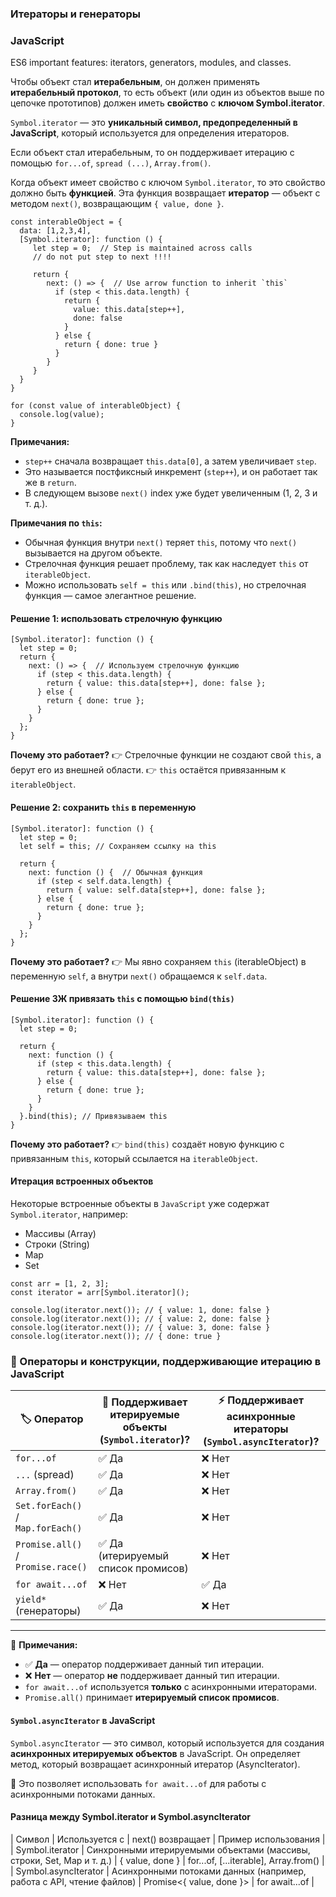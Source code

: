 ### Итераторы и генераторы

### JavaScript

ES6 important features: iterators, generators, modules, and classes.

Чтобы объект стал **итерабельным**, он должен применять **итерабельный протокол**, 
то есть объект (или один из объектов выше по цепочке прототипов) должен иметь **свойство** с **ключом Symbol.iterator**.

`Symbol.iterator` — это **уникальный символ, предопределенный в JavaScript**, который используется для определения итераторов.

Если объект стал итерабельным, то он поддерживает итерацию с помощью `for...of`, `spread (...)`, `Array.from()`.

Когда объект имеет свойство с ключом `Symbol.iterator`, то это свойство должно быть **функцией**.
Эта функция возвращает **итератор** — объект с методом `next()`, возвращающим `{ value, done }`.

```
const interableObject = {
  data: [1,2,3,4],
  [Symbol.iterator]: function () {
     let step = 0;  // Step is maintained across calls
     // do not put step to next !!!!
     
     return {
        next: () => {  // Use arrow function to inherit `this`
          if (step < this.data.length) {              
            return {
              value: this.data[step++],
              done: false
            }
          } else {
            return { done: true }
          }           
        }
     }
  }
}

for (const value of interableObject) {
  console.log(value);
}
```

**Примечания:**
- `step++` сначала возвращает `this.data[0]`, а затем увеличивает `step`.
- Это называется постфиксный инкремент (`step++`), и он работает так же в `return`.
- В следующем вызове `next()` index уже будет увеличенным (1, 2, 3 и т. д.).

**Примечания по `this`:**
- Обычная функция внутри `next()` теряет `this`, потому что `next()` вызывается на другом объекте.
- Стрелочная функция решает проблему, так как наследует `this` от `iterableObject`.
- Можно использовать `self = this` или `.bind(this)`, но стрелочная функция — самое элегантное решение. 

#### Решение 1: использовать стрелочную функцию

```
[Symbol.iterator]: function () {
  let step = 0;
  return {
    next: () => {  // Используем стрелочную функцию
      if (step < this.data.length) {
        return { value: this.data[step++], done: false };
      } else {
        return { done: true };
      }
    }
  };
}
```
**Почему это работает?**
👉 Стрелочные функции не создают свой `this`, а берут его из внешней области.
👉 `this` остаётся привязанным к `iterableObject`.


#### Решение 2: сохранить `this` в переменную

```
[Symbol.iterator]: function () {
  let step = 0;
  let self = this; // Сохраняем ссылку на this

  return {
    next: function () {  // Обычная функция
      if (step < self.data.length) {
        return { value: self.data[step++], done: false };
      } else {
        return { done: true };
      }
    }
  };
}
```
**Почему это работает?**
👉 Мы явно сохраняем `this` (iterableObject) в переменную `self`, а внутри `next()` обращаемся к `self.data`.


#### Решение 3Ж привязать `this` с помощью `bind(this)`

```
[Symbol.iterator]: function () {
  let step = 0;
  
  return {
    next: function () {
      if (step < this.data.length) {
        return { value: this.data[step++], done: false };
      } else {
        return { done: true };
      }
    }
  }.bind(this); // Привязываем this
}
```
**Почему это работает?**
👉 `bind(this)` создаёт новую функцию с привязанным `this`, который ссылается на `iterableObject`.

#### Итерация встроенных объектов
Некоторые встроенные объекты в `JavaScript` уже содержат `Symbol.iterator`, например:

- Массивы (Array)
- Строки (String)
- Map
- Set

```
const arr = [1, 2, 3];
const iterator = arr[Symbol.iterator]();

console.log(iterator.next()); // { value: 1, done: false }
console.log(iterator.next()); // { value: 2, done: false }
console.log(iterator.next()); // { value: 3, done: false }
console.log(iterator.next()); // { done: true }
```

### 🚀 Операторы и конструкции, поддерживающие итерацию в JavaScript

| 🏷 Оператор | 🔄 Поддерживает итерируемые объекты (`Symbol.iterator`)? | ⚡ Поддерживает асинхронные итераторы (`Symbol.asyncIterator`)? |
|------------|------------------------------------------------|--------------------------------|
| `for...of` | ✅ Да | ❌ Нет |
| `...` (spread) | ✅ Да | ❌ Нет |
| `Array.from()` | ✅ Да | ❌ Нет |
| `Set.forEach()` / `Map.forEach()` | ✅ Да | ❌ Нет |
| `Promise.all()` / `Promise.race()` | ✅ Да (итерируемый список промисов) | ❌ Нет |
| `for await...of` | ❌ Нет | ✅ Да |
| `yield*` (генераторы) | ✅ Да | ❌ Нет |

---
📌 **Примечания:**  
- ✅ **Да** — оператор поддерживает данный тип итерации.  
- ❌ **Нет** — оператор **не** поддерживает данный тип итерации.  
- `for await...of` используется **только** с асинхронными итераторами.  
- `Promise.all()` принимает **итерируемый список промисов**.

#### `Symbol.asyncIterator` в JavaScript
`Symbol.asyncIterator` — это символ, который используется для создания **асинхронных итерируемых объектов** в JavaScript. 
Он определяет метод, который возвращает асинхронный итератор (AsyncIterator).

🚀 Это позволяет использовать `for await...of` для работы с асинхронными потоками данных.

#### Разница между Symbol.iterator и Symbol.asyncIterator

| Символ |	Используется с	| next() возвращает	| Пример использования |
| Symbol.iterator	| Синхронными итерируемыми объектами (массивы, строки, Set, Map и т. д.)	| { value, done }	| for...of, [...iterable], Array.from() |
| Symbol.asyncIterator	| Асинхронными потоками данных (например, работа с API, чтение файлов)	| Promise<{ value, done }>	| for await...of |


